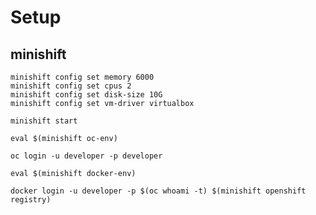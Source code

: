 
# Setup

## minishift

```
minishift config set memory 6000  
minishift config set cpus 2  
minishift config set disk-size 10G  
minishift config set vm-driver virtualbox
```  

`minishift start`

`eval $(minishift oc-env)`

`oc login -u developer -p developer`

`eval $(minishift docker-env)`

`docker login -u developer -p $(oc whoami -t) $(minishift openshift registry)`


